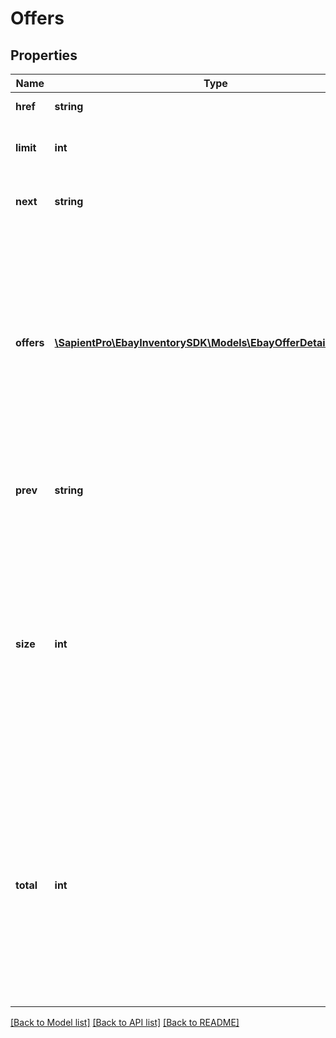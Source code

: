 # Offers

## Properties
| Name       | Type                                                                                            | Description                                                                                                                                                                                                                                                                                                                                                                                                                                                                                                                                                                                                | Notes      |
|------------|-------------------------------------------------------------------------------------------------|------------------------------------------------------------------------------------------------------------------------------------------------------------------------------------------------------------------------------------------------------------------------------------------------------------------------------------------------------------------------------------------------------------------------------------------------------------------------------------------------------------------------------------------------------------------------------------------------------------|------------|
| **href**   | **string**                                                                                      | This is the URL to the current page of offers.                                                                                                                                                                                                                                                                                                                                                                                                                                                                                                                                                             | [optional] |
| **limit**  | **int**                                                                                         | This integer value is the number of offers that will be displayed on each results page.                                                                                                                                                                                                                                                                                                                                                                                                                                                                                                                    | [optional] |
| **next**   | **string**                                                                                      | This is the URL to the next page of offers. This field will only be returned if there are additional offers to view.                                                                                                                                                                                                                                                                                                                                                                                                                                                                                       | [optional] |
| **offers** | [**\SapientPro\EbayInventorySDK\Models\EbayOfferDetailsWithAll[]**](EbayOfferDetailsWithAll.md) | This container is an array of one or more of the seller&#x27;s offers for the SKU value that is passed in through the required &lt;strong&gt;sku&lt;/strong&gt; query parameter.&lt;br/&gt;&lt;br/&gt; &lt;span class&#x3D;\&quot;tablenote\&quot;&gt; &lt;strong&gt;Note:&lt;/strong&gt; Currently, the Inventory API does not support the same SKU across multiple eBay marketplaces, so the &lt;strong&gt;getOffers&lt;/strong&gt; call will only return one offer.&lt;/span&gt;&lt;br/&gt;&lt;br/&gt;&lt;strong&gt;Max Occurs:&lt;/strong&gt; 25                                                       | [optional] |
| **prev**   | **string**                                                                                      | This is the URL to the previous page of offers. This field will only be returned if there are previous offers to view.                                                                                                                                                                                                                                                                                                                                                                                                                                                                                     | [optional] |
| **size**   | **int**                                                                                         | This integer value indicates the number of offers being displayed on the current page of results. This number will generally be the same as the &lt;strong&gt;limit&lt;/strong&gt; value if there are additional pages of results to view.&lt;br/&gt;&lt;br/&gt; &lt;span class&#x3D;\&quot;tablenote\&quot;&gt; &lt;strong&gt;Note:&lt;/strong&gt; Currently, the Inventory API does not support the same SKU across multiple eBay marketplaces, so the &lt;strong&gt;Get Offers&lt;/strong&gt; call will only return one offer, so this value should always be &lt;code&gt;1&lt;/code&gt;.&lt;/span&gt;  | [optional] |
| **total**  | **int**                                                                                         | This integer value is the total number of offers that exist for the specified SKU value. Based on this number and on the &lt;strong&gt;limit&lt;/strong&gt; value, the seller may have to toggle through multiple pages to view all offers.&lt;br/&gt;&lt;br/&gt; &lt;span class&#x3D;\&quot;tablenote\&quot;&gt; &lt;strong&gt;Note:&lt;/strong&gt; Currently, the Inventory API does not support the same SKU across multiple eBay marketplaces, so the &lt;strong&gt;Get Offers&lt;/strong&gt; call will only return one offer, so this value should always be &lt;code&gt;1&lt;/code&gt;.&lt;/span&gt; | [optional] |

[[Back to Model list]](../../README.md#documentation-for-models) [[Back to API list]](../../README.md#documentation-for-api-endpoints) [[Back to README]](../../README.md)

